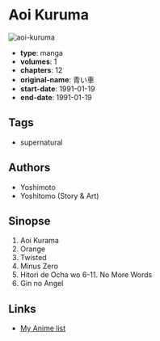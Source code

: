 # Aoi Kuruma

![aoi-kuruma](https://cdn.myanimelist.net/images/manga/3/65793.jpg)

-   **type**: manga
-   **volumes**: 1
-   **chapters**: 12
-   **original-name**: 青い車
-   **start-date**: 1991-01-19
-   **end-date**: 1991-01-19

## Tags

-   supernatural

## Authors

-   Yoshimoto
-   Yoshitomo (Story & Art)

## Sinopse

1. Aoi Kurama
2. Orange
3. Twisted
4. Minus Zero
5. Hitori de Ocha wo
   6-11. No More Words
6. Gin no Angel

## Links

-   [My Anime list](https://myanimelist.net/manga/9002/Aoi_Kuruma)
